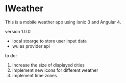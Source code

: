 # IWeather
This is a mobile weather app using Ionic 3 and Angular 4.


version 1.0.0
- local stoarge to store user input data
- wu as provider api 

to do:
1. increase the size of displayed cities
2. implement new icons for different weather
3. implement time zones 
